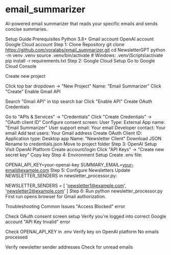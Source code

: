 # email_summarizer
AI-powered email summarizer that reads your specific emails and sends concise summaries.

Setup Guide
Prerequisites
Python 3.8+
Gmail account
OpenAI account
Google Cloud account
Step 1: Clone Repository
git clone https://github.com/voralabs/email_summarizer.git
cd NewsletterGPT
python -m venv .venv
source .venv/bin/activate  # Windows: .venv\Scripts\activate
pip install -r requirements.txt
Step 2: Google Cloud Setup
Go to Google Cloud Console

Create new project

Click top bar dropdown → "New Project"
Name: "Email Summarizer"
Click "Create"
Enable Gmail API

Search "Gmail API" in top search bar
Click "Enable API"
Create OAuth Credentials

Go to "APIs & Services" → "Credentials"
Click "Create Credentials" → "OAuth client ID"
Configure consent screen:
User Type: External
App name: "Email Summarizer"
User support email: Your email
Developer contact: Your email
Add test users:
Your Gmail address
Create OAuth Client ID:
Application type: Desktop app
Name: "Newsletter Client"
Download JSON
Rename to credentials.json
Move to project folder
Step 3: OpenAI Setup
Visit OpenAI Platform
Create account/login
Click "API Keys" → "Create new secret key"
Copy key
Step 4: Environment Setup
Create .env file:

OPENAI_API_KEY=your-openai-key
SUMMARY_EMAIL=your-email@example.com
Step 5: Configure Newsletters
Update NEWSLETTER_SENDERS in newsletter_processor.py:

NEWSLETTER_SENDERS = [
    'newsletter1@example.com',
    'newsletter2@example.com'
]
Step 6: Run
python newsletter_processor.py
First run opens browser for Gmail authorization.

Troubleshooting
Common Issues
"Access Blocked" error

Check OAuth consent screen setup
Verify you're logged into correct Google account
"API Key Invalid" error

Check OPENAI_API_KEY in .env
Verify key on OpenAI platform
No emails processed

Verify newsletter sender addresses
Check for unread emails
